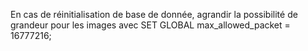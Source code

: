 En cas de réinitialisation de base de donnée, agrandir la possibilité de grandeur pour les images avec SET GLOBAL max_allowed_packet = 16777216;

